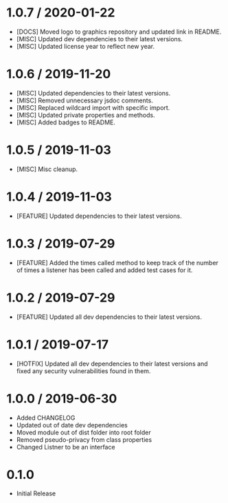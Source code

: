 1.0.7 / 2020-01-22
==================
* [DOCS] Moved logo to graphics repository and updated link in README.
* [MISC] Updated dev dependencies to their latest versions.
* [MISC] Updated license year to reflect new year.

1.0.6 / 2019-11-20
==================
* [MISC] Updated dependencies to their latest versions.
* [MISC] Removed unnecessary jsdoc comments.
* [MISC] Replaced wildcard import with specific import.
* [MISC] Updated private properties and methods.
* [MISC] Added badges to README.

1.0.5 / 2019-11-03
==================
* [MISC] Misc cleanup.

1.0.4 / 2019-11-03
==================
* [FEATURE] Updated dependencies to their latest versions.

1.0.3 / 2019-07-29
==================
* [FEATURE] Added the times called method to keep track of the number of times a listener has been called and added test cases for it.

1.0.2 / 2019-07-29
==================
* [FEATURE] Updated all dev dependencies to their latest versions.

1.0.1 / 2019-07-17
==================
* [HOTFIX] Updated all dev dependencies to their latest versions and fixed any security vulnerabilities found in them.

1.0.0 / 2019-06-30
==================
* Added CHANGELOG
* Updated out of date dev dependencies
* Moved module out of dist folder into root folder
* Removed pseudo-privacy from class properties
* Changed Listner to be an interface

0.1.0
==================
* Initial Release